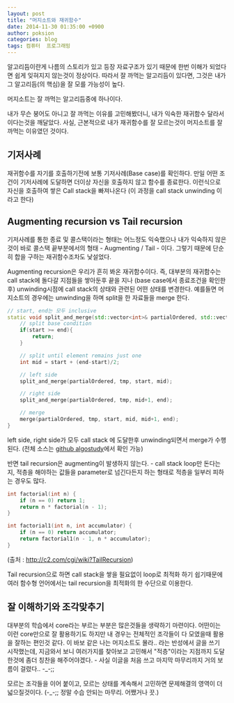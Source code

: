 ```yaml
---
layout: post
title: "머지소트와 재귀함수"
date: 2014-11-30 01:35:00 +0900
author: poksion
categories: blog
tags: 컴퓨터  프로그래밍
---
```


알고리듬이란게 나름의 스토리가 있고 등장 자료구조가 있기 때문에 한번 이해가 되었다면 쉽게 잊혀지지 않는것이 정상이다. 따라서 잘 까먹는 알고리듬이 있다면, 그것은 내가 그 알고리듬(의 핵심)을 잘 모를 가능성이 높다.

머지소트는 잘 까먹는 알고리듬중에 하나이다.

내가 무슨 붕어도 아니고 잘 까먹는 이유를 고민해봤더니, 내가 익숙한 재귀함수 달라서이다는것을 깨달았다. 사실, 근본적으로 내가 재귀함수를 잘 모르는것이 머지소트를 잘 까먹는 이유였던 것이다.

기저사례
-------
재귀함수를 자기를 호출하기전에 보통 기저사례(Base case)를 확인하다. 만일 어떤 조건이 기저사례에 도달하면 더이상 자신을 호출하지 않고 함수를 종료한다. 이런식으로 자신을 호출하여 쌓은 Call stack을 빠져나온다 (이 과정을 call stack unwinding 이라고 한다)

Augmenting recursion vs Tail recursion
---------------------------------------
기저사례를 통한 종료 및 콜스택이라는 형태는 어느정도 익숙했으나 내가 익숙하지 않은것이 바로 콜스택 끝부분에서의 형태 - Augmenting / Tail - 이다. 그렇기 때문에 단순히 합을 구하는 재귀함수조차도 낯설었다.

Augmenting recursion은 우리가 흔히 봐온 재귀함수이다. 즉, 대부분의 재귀함수는 call stack에 돌다갈 지점들을 쌓아둔후 끝을 지나 (base case에서 종료조건을 확인한후) unwinding시점에 call stack의 상태와 관련된 어떤 상태를 변경한다. 예를들면 머지소트의 경우에는 unwinding을 하며 split을 한 자료들을 merge 한다.

```cpp
// start, end는 모두 inclusive
static void split_and_merge(std::vector<int>& partialOrdered, std::vector<int>& tmp, int start, int end){
    // split base condition
    if(start >= end){
        return;
    }

    // split until element remains just one
    int mid = start + (end-start)/2;

    // left side
    split_and_merge(partialOrdered, tmp, start, mid);

    // right side
    split_and_merge(partialOrdered, tmp, mid+1, end);

    // merge
    merge(partialOrdered, tmp, start, mid, mid+1, end);
}
```
left side, right side가 모두 call stack 에 도달한후 unwinding되면서 merge가 수행된다. (전체 소스는 [github algostudy](https://github.com/poksion/human-learning/blob/master/AlgoStudy/src/sort/04_merge_sort_1.cpp)에서 확인 가능)

반면 tail recursion은 augmenting이 발생하지 않는다. - call stack loop만 돈다는지, 적층을 해야하는 값들을 parameter로 넘긴다든지 하는 형태로 적층을 일부러 피하는 경우도 많다.

```cpp
int factorial(int n) {
    if (n == 0) return 1;
    return n * factorial(n - 1);
}
```

```cpp
int factorial1(int n, int accumulator) {
    if (n == 0) return accumulator;
    return factorial1(n - 1, n * accumulator);
}
```
(출처 : http://c2.com/cgi/wiki?TailRecursion)

Tail recursion으로 하면 call stack을 쌓을 필요없이 loop로 최적화 하기 쉽기때문에 여러 함수형 언어에서는 tail recursion을 최적화의 한 수단으로 이용한다.

잘 이해하기와 조각맞추기
-------------------
대부분의 학습에서 core라는 부르는 부분은 많은것들을 생략하기 마련이다. 어떤이는 이런 core만으로 잘 활용하기도 하지만 내 경우는 전체적인 조각들이 다 모였을때 활용을 잘하는 편인것 같다. 이 바보 같은 나는 머지소트도 몰라.. 라는 반성에서 글을 쓰기 시작했는데, 지금와서 보니 여러가지를 찾아보고 고민해서 "적층"이라는 지점까지 도달한것에 좀더 칭찬을 해주어야겠다. - 사실 이글을 처음 쓰고 마지막 마무리까지 거의 보름이 걸렸다.. -_-;;

모르는 조각들을 이어 붙이고, 모르는 상태를 계속해서 고민하면 문제해결의 영역이 더 넓으질것이다. (-_-;; 정말 수습 안되는 마무리. 어쨌거나 끗.)

